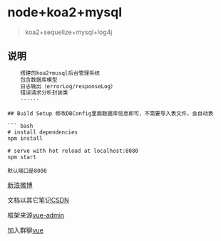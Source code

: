 # node+koa2+mysql
> koa2+sequelize+mysql+log4j
## 说明
``` bash
    搭建的koa2+musql后台管理系统
    包含数据库模型
    日志输出（errorLog/responseLog）
    错误请求分析封装类
    ······
```

```
## Build Setup 修改DBConfig里面数据库信息即可，不需要导入表文件，会自动表

``` bash
# install dependencies
npm install

# serve with hot reload at localhost:8080
npm start

默认端口是8000
```

[新浪微博](http://weibo.com/818qizai898) 

文档以其它笔记[CSDN](https://blog.csdn.net/u013216976)

框架来源[vue-admin](https://github.com/Apache-Ra/vue-admin.git)

加入群聊[vue](https://jq.qq.com/?_wv=1027&k=5Yz7hvq)
